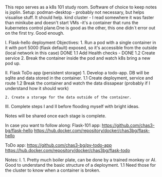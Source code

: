 This repo serves as a k8s 101 study room.
Software of choice to keep notes is joplin.
Setup:
    podman-desktop - probably not necessary, but helps visualise stuff. It should help.
    kind cluster - I read somewhere it was faster than minikube and doesn't start VMs  -it's a container that runs the kubernetes control plane.One is good as the other, this one didn`t error out on the first try. Good enough.

I. Flask-hello deployment
    Objectives: 
    1. Run a pod with a single container in it with port 5000 (flask default) exposed, so it's accessible from the outside (local network in this case) DONE
    1.1 Add Health checks - DONE
    1.2 Create service 
    2. Break the container inside the pod and watch k8s bring a new pod up.

II. Flask ToDo app (persistent storage)
    1. Develop a todo-app. DB will be sqlite and data stored in the container.
    1.1 Create deployment, service and route 
    1.2 Break the container and watch the data dissapear (probably if I understand how it should work)

    2. Create a storage for the data outside of the container. 
III. Complete steps I and II before flooding myself with bright ideas. 

Notes will be shared once each stage is complete.

In case you want to follow along:
Flask-101 app:
https://github.com/chas3-bg/flask-hello
https://hub.docker.com/repository/docker/chas3bg/flask-hello

ToDo app:
https://github.com/chas3-bg/py-todo-app
https://hub.docker.com/repository/docker/chas3bg/flask-todo

Notes:
I. 
    1.  Pretty much boiler plate, can be done by a trained monkey or AI. Good to understand the basic structure of a deployment.
    1.1 Need those for the cluster to know when a container is broken.
    